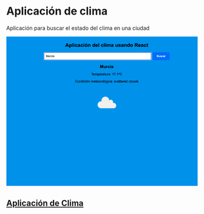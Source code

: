 # Aplicación de clima
<p>Aplicación para buscar el estado del clima en una ciudad</p>
 <img src="screenshot.png">
  <h2> <a href="https://clima-react-samu.netlify.app/">Aplicación de Clima</a></h2>
